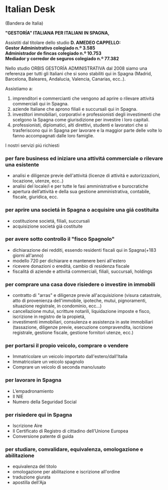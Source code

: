# Italian Desk
(Bandera de Italia)

**"GESTORÍA" ITALIANA PER ITALIANI IN SPAGNA,**

Assistiti dal titolare dello studio **D. AMEDEO CAPPELLO:**</br>
**Gestor Administrativo colegiado n.º 3.585**</br>
**Administrador de fincas colegiado n.º 10.753**</br>
**Mediador y corredor de seguros colegiado n.º 77.382**</br>

Nello studio ORBIS GESTORÍA ADMINISTRATIVA dal 2008 siamo una referenza per tutti gli Italiani che si sono stabiliti qui in Spagna (Madrid, Barcelona, Baleares, Andalucia, Valencia, Canarias, ecc..).

Assistiamo a:
1. imprenditori e commercianti che vengono ad aprire o rilevare attivitá commerciali qui in Spagna.
2. aziende Italiane che aprono filiali e succursali qui in Spagna.
3. investitori immobiliari, corporativi e professionisti degli investimenti che scelgono la Spagna come giurisdizione per investire i loro capitali.
4. professionisti, diplomatici, alti direttivi, studenti e lavoratori che si trasferiscono qui in Spagna per lavorare e la maggior parte delle volte lo fanno accompagnati dalle loro famiglie.

I nostri servizi piú richiesti

### per fare business ed iniziare una attivitá commerciale o rilevare una esistente
* analisi e diligenze previe dell'attivitá (licenze di attivitá e autorizzazioni, locazione, utenze, ecc..)
* analisi del locale/i e per tutte le fasi amministrative e burocratiche
* apertura dell’attività e della sua gestione amministrativa, contabile, fiscale, giuridica, ecc.

### per aprire una societá in Spagna o acquisire una giá costituita
* costituzione societá, filiali, succursali
* acquisizione societá giá costituite

### per avere sotto controllo il "fisco Spagnolo"
* dichiarazione dei redditi, essendo residenti fiscali qui in Spagna(+183 giorni all'anno)
* modello 720 per dichiarare e mantenere beni all'estero
* ricevere donazioni o ereditá, cambio di residenza fiscale
* fiscalitá di aziende e attivitá commerciali, filiali, succursali, holdings

### per comprare una casa dove risiedere o investire in immobili
* contratto di "arras" e diligenze previe all'acquisizione (visura catastrale, atto di provenienza dell'immobile, ipoteche, mutui, pignoramenti, situazione registrale, in condominio, ecc...)
* cancellazione mutui, scritture notarili, liquidazione imposte e fisco, iscrizione in registro de la propietá,
* investimenti immobiliari, consulenza e assistenza in aste immobiliari (tassazione, diligenze previe, esecuzione compravendita, iscrizione registrale, gestione fiscale, gestione fornitori utenze, ecc.)

### per portarsi il propio veicolo, comprare o vendere
* Immatricolare un veicolo importato dall'estero/dall'Italia
* Immatricolare un veicolo spagnolo
* Comprare un veicolo di seconda mano/usato

### per lavorare in Spagna
* L’empadronamiento
* Il NIE 
* Numero della Seguridad Social

### per risiedere qui in Spagna
* Iscrizione Aire
* Il Certificato di Registro di cittadino dell’Unione Europea
* Conversione patente di guida

### per studiare, convalidare, equivalenza, omologazione e abilitazione
* equivalenza del titolo
* omologazione per abilitazione e iscrizione all'ordine
* traduzione giurata
* apostilla dell'Aja
